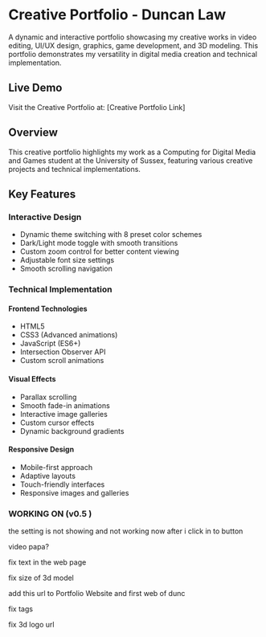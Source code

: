 # Creative Portfolio - Duncan Law

A dynamic and interactive portfolio showcasing my creative works in video editing, UI/UX design, graphics, game development, and 3D modeling. This portfolio demonstrates my versatility in digital media creation and technical implementation.

## Live Demo
Visit the Creative Portfolio at: [Creative Portfolio Link]

## Overview
This creative portfolio highlights my work as a Computing for Digital Media and Games student at the University of Sussex, featuring various creative projects and technical implementations.

## Key Features

### Interactive Design
- Dynamic theme switching with 8 preset color schemes
- Dark/Light mode toggle with smooth transitions
- Custom zoom control for better content viewing
- Adjustable font size settings
- Smooth scrolling navigation

### Technical Implementation

#### Frontend Technologies
- HTML5
- CSS3 (Advanced animations)
- JavaScript (ES6+)
- Intersection Observer API
- Custom scroll animations

#### Visual Effects
- Parallax scrolling
- Smooth fade-in animations
- Interactive image galleries
- Custom cursor effects
- Dynamic background gradients

#### Responsive Design
- Mobile-first approach
- Adaptive layouts
- Touch-friendly interfaces
- Responsive images and galleries

### WORKING ON (v0.5 )
the setting is not showing and not working now after i click in to button

video papa?

fix text in the web page 

fix size of 3d model

add this url to Portfolio Website and first web of dunc

fix tags

fix 3d logo url